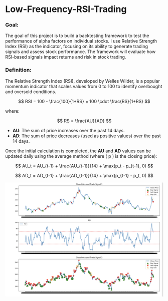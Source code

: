 # Low-Frequency-RSI-Trading


### Goal:
The goal of this project is to build a backtesting framework to test the performance of alpha factors on individual stocks. I use Relative Strength Index (RSI) as the indicator, focusing on its ability to generate trading signals and assess stock performance. The framework will evaluate how RSI-based signals impact returns and risk in stock trading.

### Definition:

The Relative Strength Index (RSI), developed by Welles Wilder, is a popular momentum indicator that scales values from 0 to 100 to identify overbought and oversold conditions.

$$
RSI = 100 - \frac{100}{1+RS} = 100 \cdot \frac{RS}{1+RS}
$$

where:

$$
RS = \frac{AU}{AD}
$$

- **AU**: The sum of price increases over the past 14 days.
- **AD**: The sum of price decreases (used as positive values) over the past 14 days.

Once the initial calculation is completed, the **AU** and **AD** values can be updated daily using the average method (where \( p \) is the closing price):

$$
AU_t = AU_{t-1} + \frac{AU_{t-1}}{14} + \max(p_t - p_{t-1}, 0)
$$

$$
AD_t = AD_{t-1} + \frac{AD_{t-1}}{14} + \max(p_{t-1} - p_t, 0)
$$

<img src="images/img.png" alt="Alt text" width="700"/>


